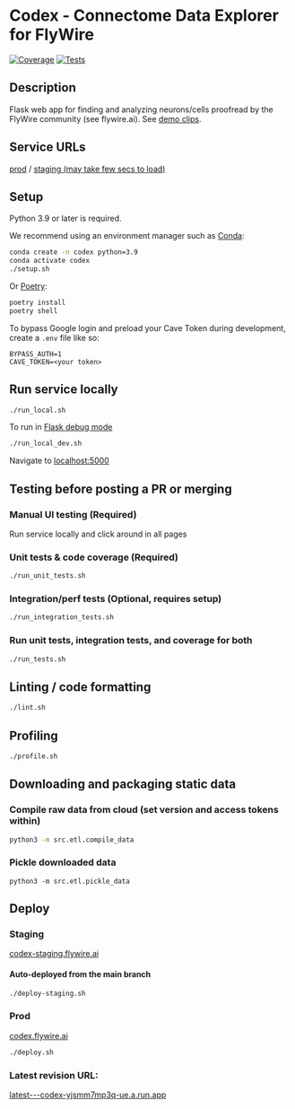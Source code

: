 # Codex - Connectome Data Explorer for FlyWire

[![Coverage](https://img.shields.io/endpoint?url=https://gist.githubusercontent.com/kaikue/a442efe7b753f00d0f7a1cfceff87f61/raw/codex_badge_coverage.json)](https://github.com/murthylab/codex/actions)
[![Tests](https://img.shields.io/endpoint?url=https://gist.githubusercontent.com/kaikue/a442efe7b753f00d0f7a1cfceff87f61/raw/codex_badge_tests.json)](https://github.com/murthylab/codex/actions)

## Description

Flask web app for finding and analyzing neurons/cells proofread by the
FlyWire community (see flywire.ai). See [demo clips](https://codex.flywire.ai/demo_clip).

## Service URLs

[prod](https://codex.flywire.ai) / [staging (may take few secs to load)](https://codex-staging.flywire.ai)

## Setup

Python 3.9 or later is required.

We recommend using an environment manager such as [Conda](https://conda.io):

```sh
conda create -n codex python=3.9
conda activate codex
./setup.sh
```

Or [Poetry](https://python-poetry.org/):

```sh
poetry install
poetry shell
```

To bypass Google login and preload your Cave Token during development, create a `.env` file like so:

```env
BYPASS_AUTH=1
CAVE_TOKEN=<your token>
```

## Run service locally

```bash
./run_local.sh
```

To run in [Flask debug mode](https://flask.palletsprojects.com/en/2.2.x/debugging/#the-built-in-debugger)

```sh
./run_local_dev.sh
```

Navigate to [localhost:5000](http://localhost:5000)

## Testing before posting a PR or merging

### Manual UI testing (Required)

Run service locally and click around in all pages

### Unit tests & code coverage (Required)

```sh
./run_unit_tests.sh
```

### Integration/perf tests (Optional, requires setup)

```sh
./run_integration_tests.sh
```

### Run unit tests, integration tests, and coverage for both

```sh
./run_tests.sh
```

## Linting / code formatting

```sh
./lint.sh
```

## Profiling

```sh
./profile.sh
```

## Downloading and packaging static data

### Compile raw data from cloud (set version and access tokens within)

```sh
python3 -m src.etl.compile_data
```

### Pickle downloaded data

```shs
python3 -m src.etl.pickle_data
```

## Deploy

### Staging

[codex-staging.flywire.ai](https://codex-staging.flywire.ai)

#### Auto-deployed from the main branch

```sh
./deploy-staging.sh
```

### Prod

[codex.flywire.ai](https://codex.flywire.ai)

```sh
./deploy.sh
```

### Latest revision URL:

[latest---codex-yjsmm7mp3q-ue.a.run.app](https://latest---codex-yjsmm7mp3q-ue.a.run.app/)
